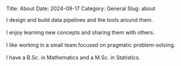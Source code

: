 Title: About
Date: 2024-09-17
Category: General
Slug: about

I design and build data pipelines and the tools around them.<br><br>
I enjoy learning new concepts and sharing them with others.<br><br>
I like working in a small team focused on pragmatic problem-solving.<br><br>
I have a B.Sc. in Mathematics and a M.Sc. in Statistics.
